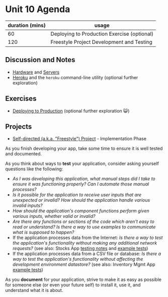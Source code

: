 # Unit 10 Agenda

duration (mins) | usage
--- | ---
60 | Deploying to Production Exercise (optional)
120 | Freestyle Project Development and Testing

## Discussion and Notes

  + [Hardware](/notes/hardware/notes.md) and [Servers](/notes/hardware/servers.md)
  + [Heroku](/notes/hardware/heroku.md) and the `heroku` command-line utility (optional further exploration)

## Exercises

  + [Deploying to Production](/exercises/deploying-to-production/exercise.md) (optional further exploration :smiley_cat:)

## Projects

+ [Self-directed (a.k.a. "Freestyle") Project](/projects/freestyle/project.md) - Implementation Phase

As you finish developing your app, take some time to ensure it is well tested and documented.

As you think about ways to **test** your application, consider asking yourself questions like the following:

  + *As I was developing this application, what manual steps did I take to ensure it was functioning properly? Can I automate those manual processes?*
  + *Is it possible for the application to receive user inputs that are unexpected or invalid? How should the application handle various invalid inputs?*
  + *How should the application's component functions perform given various inputs, whether valid or invalid?*
  + *Are there any functions or sections of the code which aren't easy to read or understand? Is there a way to use examples to communicate what is supposed to happen?*
  + If the application processes data from the Internet: *Is there a way to test the application's functionality without making any additional network requests?* (see also: Stocks App [testing notes](/projects/stocks-app/project.md#automated-tests) and [example tests](https://github.com/s2t2/stocks-app-py-2018/blob/master/tests/adviser_test.py#L17-L24))
  + If the application processes data from a CSV file or database: *Is there a way to test the application's functionality without affecting the development environment datastore?* (see also: Inventory Mgmt App [example tests](https://github.com/s2t2/python-csv-crud-app/blob/edd157c7f26b81389f8fadb3d2c5ad7fd4732466/tests/test_crud_app.py#L9-L12))

As you **document** for your application, strive to make it as easy as possible for someone else (or even your future self) to install it, use it, and understand what it is about.
